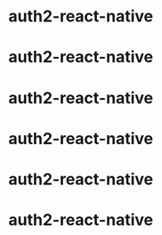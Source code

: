# auth2-react-native
# auth2-react-native
# auth2-react-native
# auth2-react-native
# auth2-react-native
# auth2-react-native
